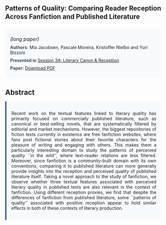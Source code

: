 
<style>    
    h2 {
        margin-top: 0;
        margin-bottom: 1.5rem;
        line-height: 1.3;
    }
    
    h3 {
        margin-top: 2rem;
        margin-bottom: 1rem;
        font-size: 1.4rem;
        font-weight:bold;
    }
    
    .metadata {
        background-color: #f7fafc;
        padding: 1rem;
        border-radius: 6px;
        margin-bottom: 2rem;
    }
    
    .metadata p {
        margin: 0.5rem 0;
    }
    
    .abstract {
        text-align: justify;
        padding: 1rem;
        background-color: #f7fafc;
        border-left: 4px solid #2c5282;
        border-radius: 0 6px 6px 0;
    }
    
    strong {
        color: #2d3748;
        font-weight: 600;
    }
</style>
<main role="main">
<h2>Patterns of Quality: Comparing Reader Reception Across Fanfiction and Published Literature</h2>

<section class="metadata">
<p style='font-size:1rem'><i>(long paper)</i></p>
<p><strong>Authors:</strong> Mia Jacobsen, Pascale Moreira, Kristoffer Nielbo and Yuri Bizzoni</p>
<p><strong>Presented in</strong> <a href="/programme/#session3">Session 3A: Literary Canon & Reception</a></p>
<p><strong>Paper:</strong> <a href="https://ceur-ws.org/Vol-3558/paper106.pdf">Download PDF</a></p>
</section>

<section>
<h3>Abstract</h3>
<div class="abstract">
<p>Recent work on the textual features linked to literary quality has primarily focused on commercially published literature, such as canonical or best-selling novels, that are systematically filtered by editorial and market mechanisms. However, the biggest repositories of fiction texts currently in existence are free fanfiction websites, where fans post fictional stories about their favorite characters for the pleasure of writing and engaging with others. This makes them a particularly interesting domain to study the patterns of perceived quality ``in the wild'', where text-reader relations are less filtered.  Moreover, since fanfiction is a community-built domain with its own conventions, comparing it to published literature can more generally provide insights into the reception and perceived quality of published literature itself. Taking a novel approach to the study of fanfiction, we observe whether three textual features associated with perceived literary quality in published texts are also relevant in the context of fanfiction. Using different reception proxies, we find that despite the differences of fanfiction from published literature, some ``patterns of quality'' associated with positive reception appear to hold similar effects in both of these contexts of literary production.</p>
</div>
</section>
</main>